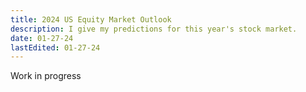 ```yaml
---
title: 2024 US Equity Market Outlook
description: I give my predictions for this year's stock market.
date: 01-27-24
lastEdited: 01-27-24
---
```


Work in progress

